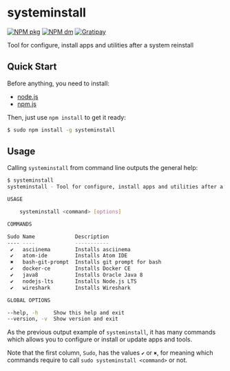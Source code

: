 # systeminstall

[![NPM pkg](https://img.shields.io/npm/v/systeminstall.svg)](https://www.npmjs.com/package/systeminstall)
[![NPM dm](https://img.shields.io/npm/dm/systeminstall.svg)](https://www.npmjs.com/package/systeminstall)
[![Gratipay](https://img.shields.io/gratipay/IvanGaravito.svg)](https://gratipay.com/IvanGaravito)

Tool for configure, install apps and utilities after a system reinstall

## Quick Start

Before anything, you need to install:
* [node.js](https://nodejs.org/)
* [npm.js](https://www.npmjs.com/)

Then, just use `npm install` to get it ready:
```sh
$ sudo npm install -g systeminstall
```

## Usage

Calling `systeminstall` from command line outputs the general help:
```sh
$ systeminstall
systeminstall - Tool for configure, install apps and utilities after a system reinstall

USAGE

	systeminstall <command> [options]

COMMANDS

Sudo Name             Description
---- ----             -----------
 ✔   asciinema        Installs asciinema
 ✔   atom-ide         Installs Atom IDE
 ✖   bash-git-prompt  Installs git prompt for bash
 ✔   docker-ce        Installs Docker CE
 ✔   java8            Installs Oracle Java 8
 ✔   nodejs-lts       Installs Node.js LTS
 ✔   wireshark        Installs Wireshark

GLOBAL OPTIONS

--help, -h     Show this help and exit
--version, -v  Show version and exit
```

As the previous output example of `systeminstall`, it has many commands which allows you to configure or install or update apps and tools.

Note that the first column, `Sudo`, has the values `✔` or `✖`, for meaning which commands require to call `sudo systeminstall <command>` or not. 

